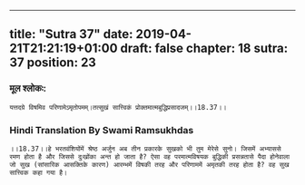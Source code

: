 
---
title: "Sutra 37"
date: 2019-04-21T21:21:19+01:00
draft: false
chapter: 18
sutra: 37
position: 23
---
### मूल श्लोकः:
```
यत्तदग्रे विषमिव परिणामेऽमृतोपमम्।तत्सुखं सात्त्विकं प्रोक्तमात्मबुद्धिप्रसादजम्।।18.37।।

```

### Hindi Translation By Swami Ramsukhdas
```
।।18.37।।हे भरतवंशियोंमें श्रेष्ठ अर्जुन अब तीन प्रकारके सुखको भी तुम मेरेसे सुनो। जिसमें अभ्याससे रमण होता है और जिससे दुःखोंका अन्त हो जाता है? ऐसा वह परमात्मविषयक बुद्धिकी प्रसन्नतासे पैदा होनेवाला जो सुख (सांसारिक आसक्तिके कारण) आरम्भमें विषकी तरह और परिणाममें अमृतकी तरह होता है? वह सुख सात्त्विक कहा गया है।

```

